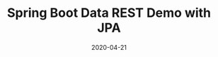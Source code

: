 ---
date: '2020-04-21'
description: Build a basic Spring Boot application that uses JPA to access a database
lastmod: '2020-05-07'
patterns:
- API
readme: true
repo: https://github.com/Pivotal-Field-Engineering/spring-boot-data-rest-demo
summary:
- Build a basic Spring Boot application that uses JPA to access a database
tags:
- Spring
- Spring Boot
- REST
- JPA
title: Spring Boot Data REST Demo with JPA
topics:
- Spring
- Messaging and Integration
---
